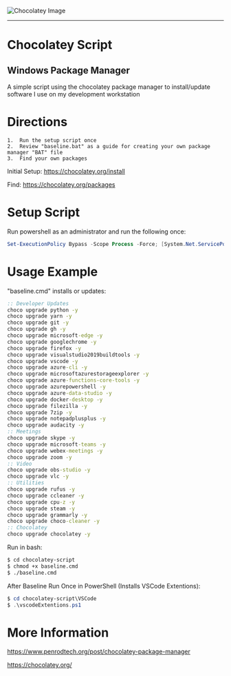 ![Chocolatey Image](chocolatey-media.png)

---

# Chocolatey Script

## Windows Package Manager

A simple script using the chocolatey package manager to install/update software I use on my development workstation

# Directions

    1.  Run the setup script once
    2.  Review "baseline.bat" as a guide for creating your own package manager "BAT" file
    3.  Find your own packages

Initial Setup: https://chocolatey.org/install

Find: https://chocolatey.org/packages

# Setup Script

Run powershell as an administrator and run the following once:

```powershell
Set-ExecutionPolicy Bypass -Scope Process -Force; [System.Net.ServicePointManager]::SecurityProtocol = [System.Net.ServicePointManager]::SecurityProtocol -bor 3072; iex ((New-Object System.Net.WebClient).DownloadString('https://chocolatey.org/install.ps1'))
```

# Usage Example

"baseline.cmd" installs or updates:

```bat
:: Developer Updates
choco upgrade python -y
choco upgrade yarn -y
choco upgrade git -y
choco upgrade gh -y
choco upgrade microsoft-edge -y
choco upgrade googlechrome -y
choco upgrade firefox -y
choco upgrade visualstudio2019buildtools -y
choco upgrade vscode -y
choco upgrade azure-cli -y
choco upgrade microsoftazurestorageexplorer -y
choco upgrade azure-functions-core-tools -y
choco upgrade azurepowershell -y
choco upgrade azure-data-studio -y
choco upgrade docker-desktop -y
choco upgrade filezilla -y
choco upgrade 7zip -y
choco upgrade notepadplusplus -y
choco upgrade audacity -y
:: Meetings
choco upgrade skype -y
choco upgrade microsoft-teams -y
choco upgrade webex-meetings -y
choco upgrade zoom -y
:: Video
choco upgrade obs-studio -y
choco upgrade vlc -y
:: Utilities
choco upgrade rufus -y
choco upgrade ccleaner -y
choco upgrade cpu-z -y
choco upgrade steam -y
choco upgrade grammarly -y
choco upgrade choco-cleaner -y
:: Chocolatey
choco upgrade chocolatey -y
```

Run in bash:

```bash
$ cd chocolatey-script
$ chmod +x baseline.cmd
$ ./baseline.cmd
```

After Baseline Run Once in PowerShell (Installs VSCode Extentions):

```powershell
$ cd chocolatey-script\VSCode
$ .\vscodeExtentions.ps1
```

# More Information

https://www.penrodtech.org/post/chocolatey-package-manager

https://chocolatey.org/
